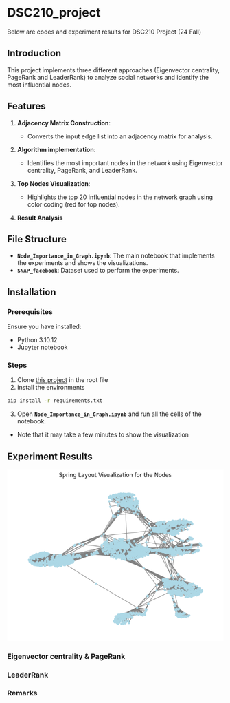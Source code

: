 # DSC210_project
Below are codes and experiment results for DSC210 Project (24 Fall)

## Introduction

This project implements three different approaches (Eigenvector centrality, PageRank and LeaderRank) to analyze social networks and identify the most influential nodes.


## Features

1. **Adjacency Matrix Construction**:
   - Converts the input edge list into an adjacency matrix for analysis.

2. **Algorithm implementation**:
   - Identifies the most important nodes in the network using Eigenvector centrality, PageRank, and LeaderRank.

3. **Top Nodes Visualization**:
   - Highlights the top 20 influential nodes in the network graph using color coding (red for top nodes).

4. **Result Analysis**


## File Structure

- **`Node_Importance_in_Graph.ipynb`**: The main notebook that implements the experiments and shows the visualizations.
- **`SNAP_facebook`**: Dataset used to perform the experiments.


## Installation

### Prerequisites

Ensure you have installed:
- Python 3.10.12
- Jupyter notebook

### Steps
1. Clone [this project](https://github.com/Clement1290/DSC210_project.git) in the root file
2. install the environments
```bash
pip install -r requirements.txt
```
3. Open **`Node_Importance_in_Graph.ipynb`** and run all the cells of the notebook.
- Note that it may take a few minutes to show the visualization
  
## Experiment Results
![Data Visualization of Graph](images/data_visual_all.png)
### Eigenvector centrality & PageRank
### LeaderRank
### Remarks
